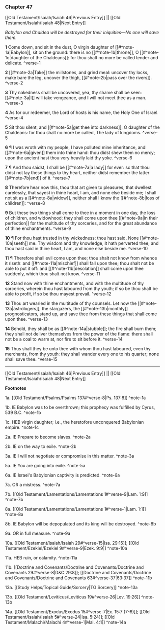 ### Chapter 47

[[Old Testament/Isaiah/Isaiah 46|Previous Entry]]  ||  [[Old Testament/Isaiah/Isaiah 48|Next Entry]]

*Babylon and Chaldea will be destroyed for their iniquities—No one will save them.*

**1**  Come down, and sit in the dust, O virgin daughter of [[#^note-1a|Babylon]], sit on the ground: there is no [[#^note-1b|throne]], O [[#^note-1c|daughter of the Chaldeans]]: for thou shalt no more be called tender and delicate. ^verse-1

**2**  [[#^note-2a|Take]] the millstones, and grind meal: uncover thy locks, make bare the leg, uncover the thigh, [[#^note-2b|pass over the rivers]]. ^verse-2

**3**  Thy nakedness shall be uncovered, yea, thy shame shall be seen: [[#^note-3a|I]] will take vengeance, and I will not meet thee as a man. ^verse-3

**4**  As for our redeemer, the Lord of hosts is his name, the Holy One of Israel. ^verse-4

**5**  Sit thou silent, and [[#^note-5a|get thee into darkness]], O daughter of the Chaldeans: for thou shalt no more be called, The lady of kingdoms. ^verse-5

**6**  ¶ I was wroth with my people, I have polluted mine inheritance, and [[#^note-6a|given]] them into thine hand: thou didst shew them no mercy; upon the ancient hast thou very heavily laid thy yoke. ^verse-6

**7**  ¶ And thou saidst, I shall be [[#^note-7a|a lady]] for ever: so that thou didst not lay these things to thy heart, neither didst remember the latter [[#^note-7b|end]] of it. ^verse-7

**8**  Therefore hear now this, thou that art given to pleasures, that dwellest carelessly, that sayest in thine heart, I am, and none else beside me; I shall not sit as a [[#^note-8a|widow]], neither shall I know the [[#^note-8b|loss of children]]: ^verse-8

**9**  But these two things shall come to thee in a moment in one day, the loss of children, and widowhood: they shall come upon thee [[#^note-9a|in their perfection]] for the multitude of thy sorceries, and for the great abundance of thine enchantments. ^verse-9

**10**  ¶ For thou hast trusted in thy wickedness: thou hast said, None [[#^note-10a|seeth]] me. Thy wisdom and thy knowledge, it hath perverted thee; and thou hast said in thine heart, I am, and none else beside me. ^verse-10

**11**  ¶ Therefore shall evil come upon thee; thou shalt not know from whence it riseth: and [[#^note-11a|mischief]] shall fall upon thee; thou shalt not be able to put it off: and [[#^note-11b|desolation]] shall come upon thee suddenly, which thou shalt not know. ^verse-11

**12**  Stand now with thine enchantments, and with the multitude of thy sorceries, wherein thou hast laboured from thy youth; if so be thou shalt be able to profit, if so be thou mayest prevail. ^verse-12

**13**  Thou art wearied in the multitude of thy counsels. Let now the [[#^note-13a|astrologers]], the stargazers, the [[#^note-13b|monthly]] prognosticators, stand up, and save thee from these things that shall come upon thee. ^verse-13

**14**  Behold, they shall be as [[#^note-14a|stubble]]; the fire shall burn them; they shall not deliver themselves from the power of the flame: there shall not be a coal to warm at, nor fire to sit before it. ^verse-14

**15**  Thus shall they be unto thee with whom thou hast laboured, even thy merchants, from thy youth: they shall wander every one to his quarter; none shall save thee. ^verse-15


---
[[Old Testament/Isaiah/Isaiah 46|Previous Entry]]  ||  [[Old Testament/Isaiah/Isaiah 48|Next Entry]]


**Footnotes**


1a. [[Old Testament/Psalms/Psalms 137#^verse-8|Ps. 137:8]] ^note-1a

1b. IE Babylon was to be overthrown; this prophecy was fulfilled by Cyrus, 539 B.C. ^note-1b

1c. HEB virgin daughter; i.e., the heretofore unconquered Babylonian empire. ^note-1c

2a. IE Prepare to become slaves. ^note-2a

2b. IE on the way to exile. ^note-2b

3a. IE I will not negotiate or compromise in this matter. ^note-3a

5a. IE You are going into exile. ^note-5a

6a. IE Israel's Babylonian captivity is predicted. ^note-6a

7a. OR a mistress. ^note-7a

7b. [[Old Testament/Lamentations/Lamentations 1#^verse-9|Lam. 1:9]] ^note-7b

8a. [[Old Testament/Lamentations/Lamentations 1#^verse-1|Lam. 1:1]] ^note-8a

8b. IE Babylon will be depopulated and its king will be destroyed. ^note-8b

9a. OR in full measure. ^note-9a

10a. [[Old Testament/Isaiah/Isaiah 29#^verse-15|Isa. 29:15]]; [[Old Testament/Ezekiel/Ezekiel 9#^verse-9|Ezek. 9:9]] ^note-10a

11a. HEB ruin, or calamity. ^note-11a

11b. [[Doctrine and Covenants/Doctrine and Covenants/Doctrine and Covenants 29#^verse-8|D&C 29:8]]; [[Doctrine and Covenants/Doctrine and Covenants/Doctrine and Covenants 63#^verse-37|63:37]] ^note-11b

13a. [[Study Helps/Topical Guide/Sorcery|TG Sorcery]] ^note-13a

13b. [[Old Testament/Leviticus/Leviticus 19#^verse-26|Lev. 19:26]] ^note-13b

14a. [[Old Testament/Exodus/Exodus 15#^verse-7|Ex. 15:7 (7-8)]]; [[Old Testament/Isaiah/Isaiah 5#^verse-24|Isa. 5:24]]; [[Old Testament/Malachi/Malachi 4#^verse-1|Mal. 4:1]] ^note-14a